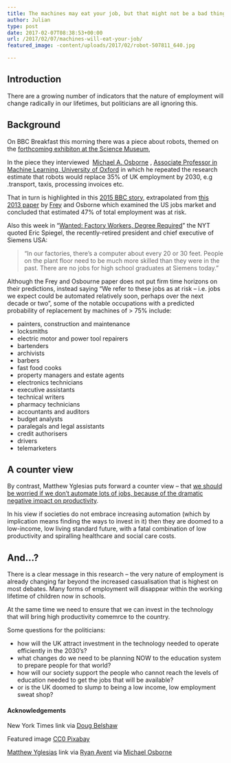 ```yaml
---
title: The machines may eat your job, but that might not be a bad thing – are any politicians acknowledging this?
author: Julian
type: post
date: 2017-02-07T08:38:53+00:00
url: /2017/02/07/machines-will-eat-your-job/
featured_image: -content/uploads/2017/02/robot-507811_640.jpg

---
```

## Introduction

There are a growing number of indicators that the nature of employment will change radically in our lifetimes, but politicians are all ignoring this.

## Background

On BBC Breakfast this morning there was a piece about robots, themed on the [forthcoming exhibiton at the Science Museum][1],

In the piece they interviewed  [Michael A. Osborne][2] , [Associate Professor in Machine Learning, University of Oxford][3] in which he repeated the research estimate that robots would replace 35% of UK employment by 2030, e.g .transport, taxis, processing invoices etc.

That in turn is highlighted in this [2015 BBC story][4], extrapolated from [this 2013 paper][5] by [Frey][6] and Osborne which examined the US jobs market and concluded that estimated 47% of total employment was at risk.

Also this week in &#8220;[Wanted: Factory Workers, Degree Required][7]&#8221; the NYT quoted Eric Spiegel, the recently-retired president and chief executive of Siemens USA:

> “In our factories, there’s a computer about every 20 or 30 feet. People on the plant floor need to be much more skilled than they were in the past. There are no jobs for high school graduates at Siemens today.”

Although the Frey and Osbourne paper does not put firm time horizons on their predictions, instead saying &#8220;We refer to these jobs as at risk &#8211; i.e. jobs we expect could be automated relatively soon, perhaps over the next decade or two&#8221;, some of the notable occupations with a predicted probability of replacement by machines of > 75% include:

  * painters, construction and maintenance
  * locksmiths
  * electric motor and power tool repairers
  * bartenders
  * archivists
  * barbers
  * fast food cooks
  * property managers and estate agents
  * electronics technicians
  * executive assistants
  * technical writers
  * pharmacy technicians
  * accountants and auditors
  * budget analysts
  * paralegals and legal assistants
  * credit authorisers
  * drivers
  * telemarketers

## A counter view

By contrast, Matthew Yglesias puts forward a counter view &#8211; that [we should be worried if we don&#8217;t automate lots of jobs, because of the dramatic negative impact on productivity][8].

In his view if societies do not embrace increasing automation (which by implication means finding the ways to invest in it) then they are doomed to a low-income, low living standard future, with a fatal combination of low productivity and spiralling healthcare and social care costs.

## And&#8230;?

There is a clear message in this research &#8211; the very nature of employment is already changing far beyond the increased casualisation that is highest on most debates. Many forms of employment will disappear within the working lifetime of children now in schools.

At the same time we need to ensure that we can invest in the technology that will bring high productivity comemrce to the country.

Some questions for the politicians:

  * how will the UK attract investment in the technology needed to operate efficiently in the 2030&#8217;s?
  * what changes do we need to be planning NOW to the education system to prepare people for that world?
  * how will our society support the people who cannot reach the levels of education needed to get the jobs that will be available?
  * or is the UK doomed to slump to being a low income, low employment sweat shop?

#### Acknowledgements

New York Times link via [Doug Belshaw][9]

Featured image [CC0 Pixabay][10]

[Matthew Yglesias][11] link via [Ryan Avent][12] via [Michael Osborne][2]

&nbsp;

 [1]: https://beta.sciencemuseum.org.uk/robots
 [2]: https://twitter.com/maosbot
 [3]: https://www.robots.ox.ac.uk/~mosb/
 [4]: https://www.bbc.co.uk/news/technology-34066941
 [5]: https://www.oxfordmartin.ox.ac.uk/downloads/academic/future-of-employment.pdf
 [6]: https://www.oxfordmartin.ox.ac.uk/people/453
 [7]: https://www.nytimes.com/2017/01/30/education/edlife/factory-workers-college-degree-apprenticeships.html
 [8]: https://www.vox.com/2015/7/27/9038829/automation-myth
 [9]: https://dougbelshaw.com/
 [10]: https://pixabay.com/en/robot-artificial-intelligence-woman-507811/
 [11]: https://twitter.com/mattyglesias
 [12]: https://twitter.com/ryanavent